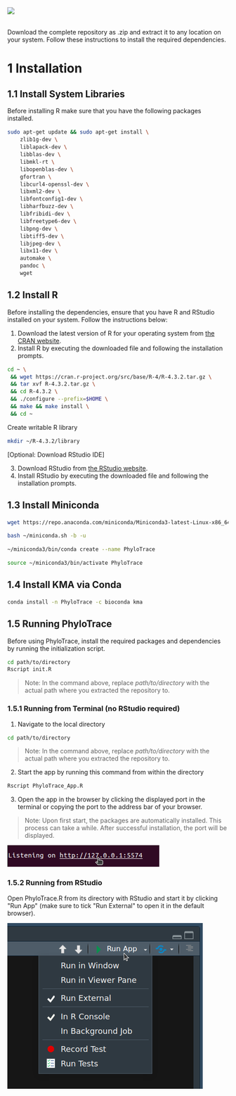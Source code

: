 <picture>
    <source media="(prefers-color-scheme: light)" srcset="www/PhyloTrace_bw.png">
    <source media="(prefers-color-scheme: dark)" srcset="www/PhyloTrace.png">    
    <img src= "www/">
</picture>

##

Download the complete repository as .zip and extract it to any location on your system.
Follow these instructions to install the required dependencies.

# 1 Installation

## 1.1 Install System Libraries

Before installing R make sure that you have the following packages installed.

```bash
sudo apt-get update && sudo apt-get install \
    zlib1g-dev \
    liblapack-dev \
    libblas-dev \
    libmkl-rt \
    libopenblas-dev \
    gfortran \
    libcurl4-openssl-dev \
    libxml2-dev \
    libfontconfig1-dev \
    libharfbuzz-dev \
    libfribidi-dev \
    libfreetype6-dev \
    libpng-dev \
    libtiff5-dev \
    libjpeg-dev \
    libx11-dev \
    automake \
    pandoc \
    wget
```


## 1.2 Install R

Before installing the dependencies, ensure that you have R and RStudio installed on your system. Follow the instructions below:

1. Download the latest version of R for your operating system from [the CRAN website](https://cran.r-project.org/).
2. Install R by executing the downloaded file and following the installation prompts.

```bash
cd ~ \
 && wget https://cran.r-project.org/src/base/R-4/R-4.3.2.tar.gz \
 && tar xvf R-4.3.2.tar.gz \
 && cd R-4.3.2 \
 && ./configure --prefix=$HOME \
 && make && make install \
 && cd ~
```

Create writable R library 
```bash
mkdir ~/R-4.3.2/library
```

[Optional: Download RStudio IDE]

3. Download RStudio from [the RStudio website](https://rstudio.com/products/rstudio/download/).
4. Install RStudio by executing the downloaded file and following the installation prompts.


## 1.3 Install Miniconda

```bash
wget https://repo.anaconda.com/miniconda/Miniconda3-latest-Linux-x86_64.sh -O ~/miniconda.sh 
```
```bash
bash ~/miniconda.sh -b -u
```
```bash
~/miniconda3/bin/conda create --name PhyloTrace
```

```bash
source ~/miniconda3/bin/activate PhyloTrace
```

## 1.4 Install KMA via Conda

```bash
conda install -n PhyloTrace -c bioconda kma
```

## 1.5 Running PhyloTrace

Before using PhyloTrace, install the required packages and dependencies by running the initialization script.
```bash
cd path/to/directory
Rscript init.R
```
>Note: In the command above, replace *path/to/directory* with the actual path where you extracted the repository to.

### 1.5.1 Running from Terminal (no RStudio required)

1. Navigate to the local directory
```bash
cd path/to/directory
```
>Note: In the command above, replace *path/to/directory* with the actual path where you extracted the repository to.

2. Start the app by running this command from within the directory
```bash
Rscript PhyloTrace_App.R
```

3. Open the app in the browser by clicking the displayed port in the terminal or copying the port to the address bar of your browser.

>Note: Upon first start, the packages are automatically installed. This process can take a while. After successful installation, the port will be displayed.  

![My Image](www/terminal_start.png)   

### 1.5.2 Running from RStudio

Open PhyloTrace.R from its directory with RStudio and start it by clicking "Run App" (make sure to tick "Run External" to open it in the default browser).

![My Image](www/run_external.png)
